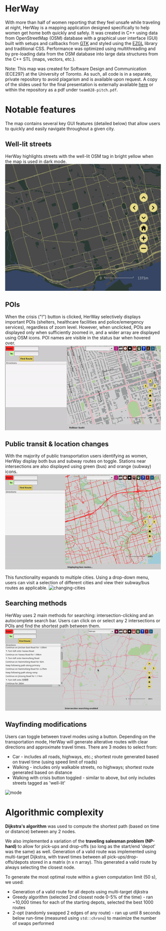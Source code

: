 # HerWay
With more than half of women reporting that they feel unsafe while traveling at night, HerWay is a mapping application designed specifically to help women get home both quickly and safely. It was created in C++ using data from OpenStreetMap (OSM) database with a graphical user interface (GUI) built with setups and callbacks from [GTK](https://docs.gtk.org/) and styled using the [EZGL](https://ug251.eecg.utoronto.ca/ece297s/ezgl_doc/index.html) library and traditional CSS. Performance was optimized using multithreading and by pre-loading data from the OSM database into large data structures from the C++ STL (maps, vectors, etc.). 

Note: This map was created for Software Design and Communication (ECE297) at the University of Toronto. As such, all code is in a separate, private repository to avoid plagarism and is available upon request. A copy of the slides used for the final presentation is externally available [here](https://docs.google.com/presentation/d/1rBmUW8rLhqVlzK6LNSPRxFUlWmQcqsgYzBfIrxKKGQI/edit?usp=sharing) or within the repository as a pdf under `team028-pitch.pdf`.

# Notable features
The map contains several key GUI features (detailed below) that allow users to quickly and easily navigate throughout a given city. 

## Well-lit streets
HerWay highlights streets with the well-lit OSM tag in bright yellow when the map is used in dark mode. 
![well-lit](media/well-lit.png)

## POIs 
When the crisis ("!") button is clicked, HerWay selectively displays important POIs (shelters, healthcare facilities and police/emergency services), regardless of zoom level. However, when unclicked, POIs are displayed only when sufficiently zoomed in, and a wider array are displayed using OSM icons. POI names are visible in the status bar when hovered over.
![POIs](media/poi.gif)

## Public transit & location changes
With the majority of public transportation users identifying as women, HerWay display both bus and subway routes on toggle. Stations near intersections are also displayed using green (bus) and orange (subway) icons.
![transit](media/transit.gif)

This functionality expands to multiple cities. Using a drop-down menu, users can visit a selection of different cities and view their subway/bus routes as applicable. 
![changing-cities](media/change.gif)


## Searching methods 
HerWay uses 2 main methods for searching: intersection-clicking and an autocomplete search bar. Users can click on or select any 2 intersections or POIs and find the shortest path between them. 
![search](media/search.gif)

## Wayfinding modifications 
Users can toggle between travel modes using a button. Depending on the transportation mode, HerWay will generate alterative routes with clear directions and approximate travel times. There are 3 modes to select from: 
-  Car - includes all roads, highways, etc.; shortest route generated based on travel time (using speed limit of roads)
- Walking - includes only walkable streets, no highways; shortest route generated based on distance 
- Walking with crisis button toggled - similar to above, but only includes streets tagged as 'well-lit'

![mode](media/mode.gif)

# Algorithmic complexity 
**Dijkstra's algorithm** was used to compute the shortest path (based on time or distance) between any 2 nodes. 

We also implemented a variation of the **traveling salesman problem (NP-hard)** to allow for pick-ups and drop-offs (so long as the start/end 'depot' was the same) as well. Generation of a valid route was implemented using multi-target Dijkstra, with travel times between all pick-ups/drop-offs/depots stored in a matrix (n x n array). This generated a valid route by always selecting the closest node. 

To generate the most optimal route within a given computation limit (50 s), we used: 
* Generation of a valid route for all depots using multi-target dijkstra
* Greedy algorithm (selected 2nd closest node 0-5% of the time) - ran ~10,000 times for each of the starting depots, selected the best 1000 routes
* 2-opt (randomly swapped 2 edges of any route) - ran up until 8 seconds below run-time (measured using `std::chrono`) to maximize the number of swaps performed
